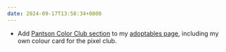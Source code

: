 ```yaml
---
date: 2024-09-17T13:58:34+0800
---
```


* Add <a href="/adoptables/#Pantson-Color-Club">Pantson Color Club section</a> to my <a href="/adoptables">adoptables page</a>, including my own colour card for the pixel club.